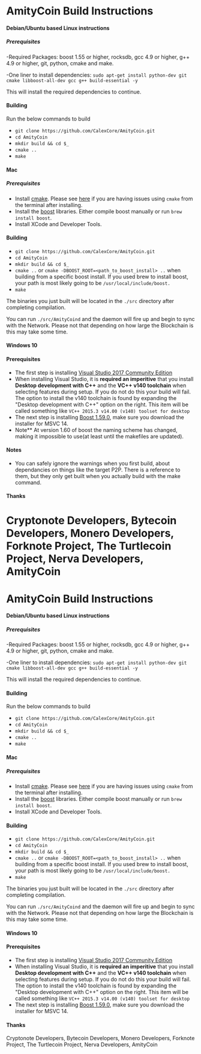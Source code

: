 
# AmityCoin Build Instructions


#### Debian/Ubuntu based Linux instructions

##### Prerequisites

-Required Packages: boost 1.55 or higher, rocksdb, gcc 4.9 or higher, g++ 4.9 or higher, git, python, cmake and make.

-One liner to install dependencies: `sudo apt-get install python-dev git cmake libboost-all-dev gcc g++ build-essential -y`

This will install the required dependencies to continue.

#### Building

Run the below commands to build

- `git clone https://github.com/CalexCore/AmityCoin.git`
- `cd AmityCoin`
- `mkdir build && cd $_`
- `cmake ..`
- `make`


#### Mac

##### Prerequisites

- Install [cmake](https://cmake.org/). Please see [here](https://stackoverflow.com/questions/23849962/cmake-installer-for-mac-fails-to-create-usr-bin-symlinks) if you are having issues using `cmake` from the terminal after installing.
- Install the [boost](http://www.boost.org/) libraries. Either compile boost manually or run `brew install boost`.
- Install XCode and Developer Tools.

#### Building

- `git clone https://github.com/CalexCore/AmityCoin.git`
- `cd AmityCoin`
- `mkdir build && cd $_`
- `cmake ..` or `cmake -DBOOST_ROOT=<path_to_boost_install> ..` when building
  from a specific boost install. If you used brew to install boost, your path is most likely going to be `/usr/local/include/boost.`
- `make`

The binaries you just built will be located in the `./src` directory after completing compilation.

You can run `./src/AmityCoind` and the daemon will fire up and begin to sync with the Network. Please not that depending on how large the Blockchain is this may take some time.


#### Windows 10

#### Prerequisites

- The first step is installing [Visual Studio 2017 Community Edition](https://www.visualstudio.com/thank-you-downloading-visual-studio/?sku=Community&rel=15&page=inlineinstall)
- When installing Visual Studio, it is **required an imperitive** that you install **Desktop development with C++** and the **VC++ v140 toolchain** when selecting features during setup. If you do not do this your build will fail. The option to install the v140 toolchain is found by expanding the "Desktop development with C++" option on the right. This item will be called something like `VC++ 2015.3 v14.00 (v140) toolset for desktop`
- The next step is installing [Boost 1.59.0](https://sourceforge.net/projects/boost/files/boost-binaries/1.59.0/), make sure you download the installer for MSVC 14.
- Note** At version 1.60 of boost the naming scheme has changed, making it impossible to use(at least until the makefiles are updated).

#### Notes
 - You can safely ignore the warnings when you first build, about dependancies on things like the target P2P.  There is a reference to them, but they only get built when you actually build with the make command.

#### Thanks
Cryptonote Developers, Bytecoin Developers, Monero Developers, Forknote Project, The Turtlecoin Project, Nerva Developers, AmityCoin
=======
# AmityCoin Build Instructions


#### Debian/Ubuntu based Linux instructions

##### Prerequisites

-Required Packages: boost 1.55 or higher, rocksdb, gcc 4.9 or higher, g++ 4.9 or higher, git, python, cmake and make.

-One liner to install dependencies: `sudo apt-get install python-dev git cmake libboost-all-dev gcc g++ build-essential -y`

This will install the required dependencies to continue.

#### Building

Run the below commands to build

- `git clone https://github.com/CalexCore/AmityCoin.git`
- `cd AmityCoin`
- `mkdir build && cd $_`
- `cmake ..`
- `make`


#### Mac

##### Prerequisites

- Install [cmake](https://cmake.org/). Please see [here](https://stackoverflow.com/questions/23849962/cmake-installer-for-mac-fails-to-create-usr-bin-symlinks) if you are having issues using `cmake` from the terminal after installing.
- Install the [boost](http://www.boost.org/) libraries. Either compile boost manually or run `brew install boost`.
- Install XCode and Developer Tools.

#### Building

- `git clone https://github.com/CalexCore/AmityCoin.git`
- `cd AmityCoin`
- `mkdir build && cd $_`
- `cmake ..` or `cmake -DBOOST_ROOT=<path_to_boost_install> ..` when building
  from a specific boost install. If you used brew to install boost, your path is most likely going to be `/usr/local/include/boost.`
- `make`

The binaries you just built will be located in the `./src` directory after completing compilation.

You can run `./src/AmityCoind` and the daemon will fire up and begin to sync with the Network. Please not that depending on how large the Blockchain is this may take some time.


#### Windows 10

#### Prerequisites

- The first step is installing [Visual Studio 2017 Community Edition](https://www.visualstudio.com/thank-you-downloading-visual-studio/?sku=Community&rel=15&page=inlineinstall)
- When installing Visual Studio, it is **required an imperitive** that you install **Desktop development with C++** and the **VC++ v140 toolchain** when selecting features during setup. If you do not do this your build will fail. The option to install the v140 toolchain is found by expanding the "Desktop development with C++" option on the right. This item will be called something like `VC++ 2015.3 v14.00 (v140) toolset for desktop`
- The next step is installing [Boost 1.59.0](https://sourceforge.net/projects/boost/files/boost-binaries/1.59.0/), make sure you download the installer for MSVC 14.

#### Thanks
Cryptonote Developers, Bytecoin Developers, Monero Developers, Forknote Project, The Turtlecoin Project, Nerva Developers, AmityCoin

